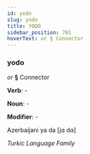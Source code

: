 ```yaml
---
id: yodo
slug: yodo
title: YODO
sidebar_position: 781
hoverText: or § Connector
---
```


### yodo

*or* **§** Connector

**Verb**: -

**Noun**: -

**Modifier**: -

Azerbaijani ya da [jɑ dɑ]

*Turkic Language Family*